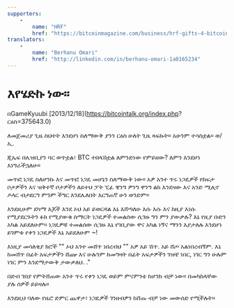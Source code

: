 ```yaml
---
supporters: 
    - 
        name: "HRF"
        href: "https://bitcoinmagazine.com/business/hrf-gifts-4-bitcoin-to-bitcoin-projects"
translators: 
    - 
        name: "Berhanu Omari"
        href: "http://linkedin.com/in/berhanu-omari-1a0165234"
---
```

# እየሄድኩ ነው።

በGameKyuubi [2013/12/18](https://bitcointalk.org/index.php? ርዕስ=375643.0)

<LanguageDropdown/>

ለመጀመሪያ ጊዜ ስህተት እንደሆነ ስለማውቅ ያንን ርዕስ ሁለት ጊዜ ጻፍኩት። አሁንም ተሳስቷል። ወ/ኢ.  

ጂኤፍ በሌዝቢያን ባር ወጥቷል፣ BTC ተበላሽቷል ለምንድነው የምይዘው? ለምን እንደሆነ እነግራችኋለሁ።

መጥፎ ነጋዴ ስለሆንኩ እና መጥፎ ነጋዴ መሆኔን ስለማውቅ ነው። አዎ አንተ ጥሩ ነጋዴዎች የከፍታ ቦታዎችን እና ዝቅተኛ ቦታዎችን ለይተህ ፓት ፒፊ ዊንግ ዎንግ ዋንግ ልክ እንደዛው እና አንድ ሚሊኖ ዶላር ብታደርግ ምንም ችግር እንደሌለበት እርግጠኛ ሁን ወንድም።  

እንደዚሁም ደካማ እጆች እንደ ኦህ አይ ይወርዳል እኔ እሸጣለሁ እሱ እሱ እና ከዚያ እነሱ የሚያደርጉትን ፉክ የሚያውቁ ስማርት ነጋዴዎች ተመልሰው ሲገዙ ግን ምን ያውቃሉ? እኔ የዚያ ቡድን አካል አይደለሁም። ነጋዴዎቹ ተመልሰው ሲገዙ እኔ የገቢያው ዋና አካል ነኝና ማንን እያታለሉ እንደሆነ ይገምቱ የቀን ነጋዴዎች እኔ አይደለሁም ~!  

እነዚያ መሳለቂያ ክሮች "" ኦህ አንተ መሸጥ ነበረብህ "" አዎ አይ ሽጥ. አይ ሸጦ አልነበረብኝም. እኔ ከመሸጥ በፊት አፍታዎችን ሸጬ እና ሁሉንም ከመግዛት በፊት አፍታዎችን ገዝቼ ነበር, ነገር ግን ሁሉም ነገር ምን እንደማታውቅ ታውቃለህ. ."  

በድብ ገበያ የምትሸጠው አንተ ጥሩ የቀን ነጋዴ ወይም ምናምንቴ ከሆንክ ብቻ ነው። በመካከላቸው ያሉ ሰዎች ይይዛሉ።  

እንደዚህ ባለው የዜሮ ድምር ጨዋታ፣ ነጋዴዎች ገንዘብዎን ከሸጡ ብቻ ነው መውሰድ የሚችሉት።